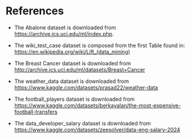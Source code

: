 # References

- The Abalone dataset is downloaded from https://archive.ics.uci.edu/ml/index.php.

- The wiki_test_case dataset is composed from the first Table found in: https://en.wikipedia.org/wiki/Lift_(data_mining)

- The Breast Cancer dataset is downloaded from http://archive.ics.uci.edu/ml/datasets/Breast+Cancer

- The weather_data dataset is downloaded from https://www.kaggle.com/datasets/prasad22/weather-data

- The football_players dataset is downloaded from https://www.kaggle.com/datasets/berkayalan/the-most-expensive-football-transfers

- The data_developer_salary dataset is downloaded from https://www.kaggle.com/datasets/zeesolver/data-eng-salary-2024